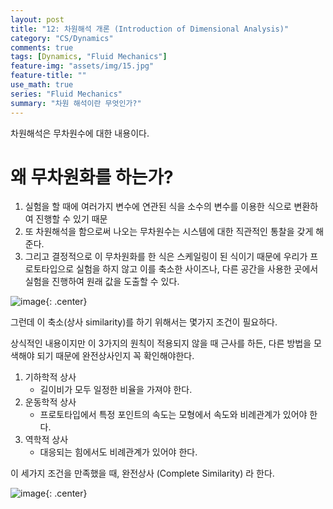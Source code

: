 ```yaml
---
layout: post
title: "12: 차원해석 개론 (Introduction of Dimensional Analysis)"
category: "CS/Dynamics"
comments: true
tags: [Dynamics, "Fluid Mechanics"]
feature-img: "assets/img/15.jpg"
feature-title: ""
use_math: true
series: "Fluid Mechanics"
summary: "차원 해석이란 무엇인가?"
---
```


차원해석은 무차원수에 대한 내용이다.

# 왜 무차원화를 하는가?

1. 실험을 할 때에 여러가지 변수에 연관된 식을 소수의 변수를 이용한 식으로 변환하여 진행할 수 있기 때문
2. 또 차원해석을 함으로써 나오는 무차원수는 시스템에 대한 직관적인 통찰을 갖게 해준다.
3. 그리고 결정적으로 이 무차원화를 한 식은 스케일링이 된 식이기 때문에 우리가 프로토타입으로 실험을 하지 않고 이를 축소한 사이즈나, 다른 공간을 사용한 곳에서 실험을 진행하여 원래 값을 도출할 수 있다.

![image](https://user-images.githubusercontent.com/37871541/94924058-d14f4b00-04f7-11eb-8f2a-893a0190bf83.png){: .center}

그런데 이 축소(상사 similarity)를 하기 위해서는 몇가지 조건이 필요하다.

상식적인 내용이지만 이 3가지의 원칙이 적용되지 않을 때 근사를 하든, 다른 방법을 모색해야 되기 때문에 완전상사인지 꼭 확인해야한다.

1. 기하학적 상사
   - 길이비가 모두 일정한 비율을 가져야 한다.
2. 운동학적 상사
   - 프로토타입에서 특정 포인트의 속도는 모형에서 속도와 비례관계가 있어야 한다.
3. 역학적 상사
   - 대응되는 힘에서도 비례관계가 있어야 한다.

이 세가지 조건을 만족했을 때, 완전상사 (Complete Similarity) 라 한다.

![image](https://user-images.githubusercontent.com/37871541/94924075-d8765900-04f7-11eb-932c-c64661ff2693.png){: .center}
